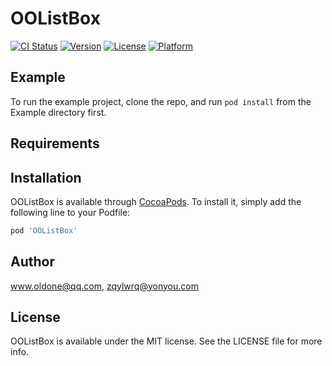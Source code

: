 # OOListBox

[![CI Status](http://img.shields.io/travis/www.oldone@qq.com/OOListBox.svg?style=flat)](https://travis-ci.org/www.oldone@qq.com/OOListBox)
[![Version](https://img.shields.io/cocoapods/v/OOListBox.svg?style=flat)](http://cocoapods.org/pods/OOListBox)
[![License](https://img.shields.io/cocoapods/l/OOListBox.svg?style=flat)](http://cocoapods.org/pods/OOListBox)
[![Platform](https://img.shields.io/cocoapods/p/OOListBox.svg?style=flat)](http://cocoapods.org/pods/OOListBox)

## Example

To run the example project, clone the repo, and run `pod install` from the Example directory first.

## Requirements

## Installation

OOListBox is available through [CocoaPods](http://cocoapods.org). To install
it, simply add the following line to your Podfile:

```ruby
pod 'OOListBox'
```

## Author

www.oldone@qq.com, zqylwrq@yonyou.com

## License

OOListBox is available under the MIT license. See the LICENSE file for more info.
